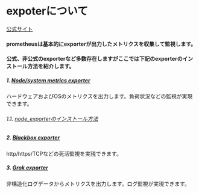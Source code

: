 # expoterについて
[公式サイト](https://prometheus.io/docs/instrumenting/exporters/)
#### prometheusは基本的にexporterが出力したメトリクスを収集して監視します。
#### 公式、非公式のexporterなど多数存在しますがここでは下記のexporterのインストール方法を紹介します。
##### 1. [Node/system metrics exporter](https://github.com/prometheus/node_exporter)
ハードウェアおよびOSのメトリクスを出力します。負荷状況などの監視が実現できます。
###### 1.1. [node_exporterのインストール方法](node_exporter/README.md)
##### 2. [Blackbox exporter](https://github.com/prometheus/blackbox_exporter)
http/https/TCPなどの死活監視を実現できます。
##### 3. [Grok exporter](https://github.com/fstab/grok_exporter)
非構造化ログデータからメトリクスを出力します。ログ監視が実現できます。

